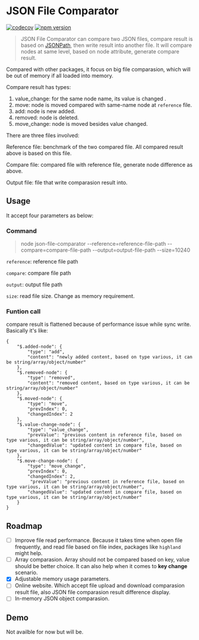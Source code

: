 # JSON File Comparator

[![codecov](https://codecov.io/github/toddWang23/json-file-comparator/graph/badge.svg?token=FC25POYLCG)](https://codecov.io/github/toddWang23/json-file-comparator) [![npm version](https://badge.fury.io/js/json-file-comparator.svg)](https://badge.fury.io/js/json-file-comparator)

> JSON File Comparator can compare two JSON files, compare result is based on [JSONPath](https://en.wikipedia.org/wiki/JSONPath), then write result into another file. It will compare nodes at same level, based on node attribute, generate compare result.

Compared with other packages, it focus on big file comparasion, which will be out of memory if all loaded into memory.

Compare result has types:

1. value_change: for the same node name, its value is changed .
2. move: node is moved compared with same-name node at `reference` file.
3. add: node is new added.
4. removed: node is deleted.
5. move_change: node is moved besides value changed.

There are three files involved:

Reference file: benchmark of the two compared file. All compared result above is based on this file.

Compare file: compared file with reference file, generate node difference as above.

Output file: file that write comparasion result into.

## Usage

It accept four parameters as below:

### Command

> node json-file-comparator --reference=reference-file-path --compare=compare-file-path --output=output-file-path --size=10240

`reference`: reference file path

`compare`: compare file path

`output`: output file path

`size`: read file size. Change as memory requirement.

### Funtion call

compare result is flattened because of performance issue while sync write. Basically it's like:

```
{
    "$.added-node": {
        "type": "add",
        "content": "newly added content, based on type various, it can be string/array/object/number"
    }, 
    "$.removed-node": {
        "type": "removed",
        "content": "removed content, based on type various, it can be string/array/object/number"
    },
    "$.moved-node": {
        "type": "move",
        "prevIndex": 0,
        "changedIndex": 2
    }, 
    "$.value-change-node": {
        "type": "value_change",
        "prevValue": "previous content in reference file, based on type various, it can be string/array/object/number",
        "changedValue": "updated content in compare file, based on type various, it can be string/array/object/number"
    },
    "$.move-change-node": {
        "type": "move_change",
        "prevIndex": 0,
        "changedIndex": 2,
         "prevValue": "previous content in reference file, based on type various, it can be string/array/object/number",
        "changedValue": "updated content in compare file, based on type various, it can be string/array/object/number"
    }
}
```

## Roadmap

* [ ]  Improve file read performance. Because it takes time when open file frequently, and read file based on file index, packages like `highland` might help.
* [ ]  Array comparasion. Array should not be compared based on key, value should be better choice. It can also help when it comes to **key change** scenario.
* [X]  Adjustable memory usage parameters.
* [ ]  Online website. Which accept file upload and download comparasion result file, also JSON file comparasion result difference display.
* [ ]  In-memory JSON object comparasion.

## Demo

Not availble for now but will be.
